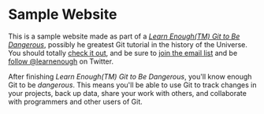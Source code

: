 # Sample Website
This is a sample website made as part of a [*Learn Enough(TM) Git to Be Dangerous*](http://learnenough.com/git-tutorial), possibly he greatest Git tutorial in the history of the Universe. You should totally [check it out](http://learnenough.com/git-tutorial), and be sure to [join the email list](http://learnenough.com/#email_list) and be [follow @learnenough](http://twitter.com/learnenough) on Twitter.

After finishing *Learn Enough(TM) Git to Be Dangerous*, you'll know enough Git to be *dangerous*. This means you'll be able to use Git to track changes in your projects, back up data, share your work with others, and collaborate with programmers and other users of Git.